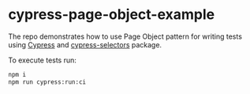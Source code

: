 # cypress-page-object-example

The repo demonstrates how to use Page Object pattern for writing tests using [Cypress](https://www.cypress.io/) and [cypress-selectors](https://github.com/anton-kravchenko/cypress-selectors) package.

To execute tests run:

```sh
npm i
npm run cypress:run:ci
```
